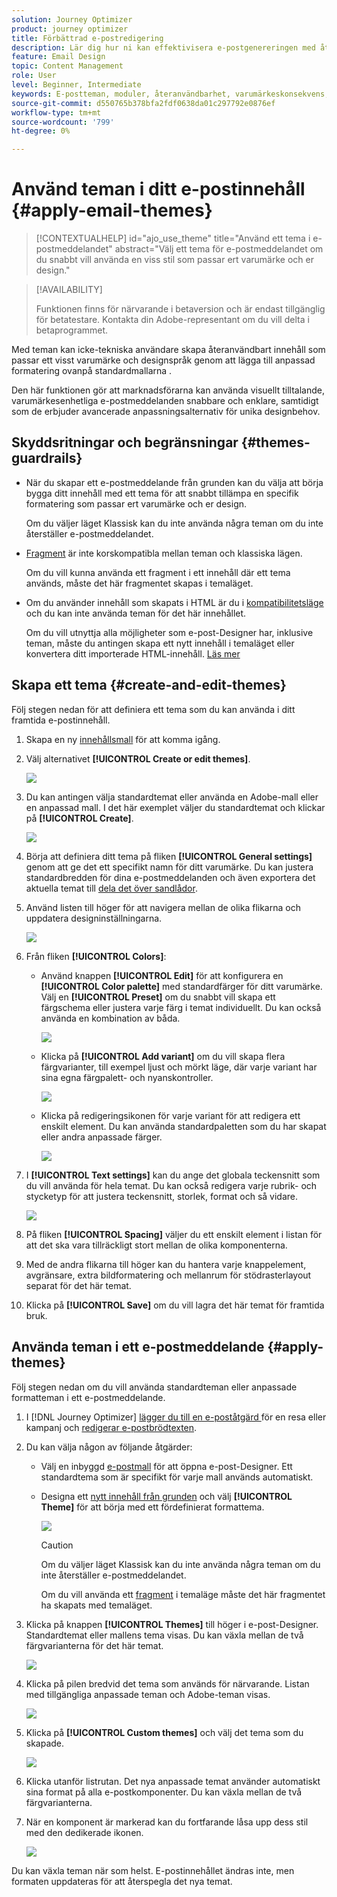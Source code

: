 ```yaml
---
solution: Journey Optimizer
product: journey optimizer
title: Förbättrad e-postredigering
description: Lär dig hur ni kan effektivisera e-postgenereringen med återanvändbara teman och moduler, vilket ger en enhetlig design och effektivitet i era kampanjer.
feature: Email Design
topic: Content Management
role: User
level: Beginner, Intermediate
keywords: E-postteman, moduler, återanvändbarhet, varumärkeskonsekvens, e-postdesign, anpassad CSS, mobiloptimering
source-git-commit: d550765b378bfa2fdf0638da01c297792e0876ef
workflow-type: tm+mt
source-wordcount: '799'
ht-degree: 0%

---
```



# Använd teman i ditt e-postinnehåll {#apply-email-themes}

>[!CONTEXTUALHELP]
>id="ajo_use_theme"
>title="Använd ett tema i e-postmeddelandet"
>abstract="Välj ett tema för e-postmeddelandet om du snabbt vill använda en viss stil som passar ert varumärke och er design."

<!--This documentation provides a comprehensive guide to using themes to streamline your email creation process. With the ability to define reusable themes and leverage pre-designed modules, marketers can create professional, brand-aligned emails faster and with less effort.-->

>[!AVAILABILITY]
>
>Funktionen finns för närvarande i betaversion och är endast tillgänglig för betatestare. Kontakta din Adobe-representant om du vill delta i betaprogrammet.

Med teman kan icke-tekniska användare skapa återanvändbart innehåll som passar ett visst varumärke och designspråk genom att lägga till anpassad formatering ovanpå standardmallarna <!-- to achieve brand specific results-->.

Den här funktionen gör att marknadsförarna kan använda visuellt tilltalande, varumärkesenhetliga e-postmeddelanden snabbare och enklare, samtidigt som de erbjuder avancerade anpassningsalternativ för unika designbehov.

<!--What is the Enhanced Email Authoring Experience?

This feature introduces two key components to simplify and enhance email creation:

* **Theme Management System**: A centralized system for creating, customizing, and applying reusable themes to emails. Themes ensure consistent styling across campaigns and eliminate the need for repetitive manual styling.

* **Modules**: Pre-designed, reusable content blocks that abstract common email elements (e.g., titles, descriptions, images, and links). Modules are built using customizable low-level components, offering flexibility while maintaining design standards.

Key Benefits:

- **Consistency**: Ensure all emails align with your brand's design guidelines.
- **Efficiency**: Save time by reusing themes and modules across campaigns.
- **Customization**: Add custom CSS and mobile-specific styles for advanced designs.
- **Scalability**: Eliminate repetitive styling tasks, enabling faster email creation.-->

## Skyddsritningar och begränsningar {#themes-guardrails}

* När du skapar ett e-postmeddelande från grunden kan du välja att börja bygga ditt innehåll med ett tema för att snabbt tillämpa en specifik formatering som passar ert varumärke och er design.

  Om du väljer läget Klassisk kan du inte använda några teman om du inte återställer e-postmeddelandet.

* [Fragment](../content-management/fragments.md) är inte korskompatibla mellan teman och klassiska lägen.

  Om du vill kunna använda ett fragment i ett innehåll där ett tema används, måste det här fragmentet skapas i temaläget.

* Om du använder innehåll som skapats i HTML är du i [kompatibilitetsläge](existing-content.md) och du kan inte använda teman för det här innehållet.

  Om du vill utnyttja alla möjligheter som e-post-Designer har, inklusive teman, måste du antingen skapa ett nytt innehåll i temaläget eller konvertera ditt importerade HTML-innehåll. [Läs mer](existing-content.md)

<!--If using a content created in Classic mode or HTML, you cannot apply themes to this content. You must create a new content in Theme mode.

If you apply a theme to a content using a [fragment](../content-management/fragments.md) created in Classic mode, the rendering may not be optimal.-->

## Skapa ett tema {#create-and-edit-themes}

Följ stegen nedan för att definiera ett tema som du kan använda i ditt framtida e-postinnehåll.

1. Skapa en ny [innehållsmall](../content-management/create-content-templates.md) för att komma igång.

1. Välj alternativet **[!UICONTROL Create or edit themes]**.

   ![](assets/theme-create.png)

1. Du kan antingen välja standardtemat eller använda en Adobe-mall eller en anpassad mall. I det här exemplet väljer du standardtemat och klickar på **[!UICONTROL Create]**.

   ![](assets/theme-select.png)

1. Börja att definiera ditt tema på fliken **[!UICONTROL General settings]** genom att ge det ett specifikt namn för ditt varumärke. Du kan justera standardbredden för dina e-postmeddelanden och även exportera det aktuella temat till [dela det över sandlådor](../configuration/copy-objects-to-sandbox.md).

   <!--![](assets/theme-general-settings.png)-->

1. Använd listen till höger för att navigera mellan de olika flikarna och uppdatera designinställningarna.

   ![](assets/theme-right-pane.png)

1. Från fliken **[!UICONTROL Colors]**:

   * Använd knappen **[!UICONTROL Edit]** för att konfigurera en **[!UICONTROL Color palette]** med standardfärger för ditt varumärke. Välj en **[!UICONTROL Preset]** om du snabbt vill skapa ett färgschema eller justera varje färg i temat individuellt. Du kan också använda en kombination av båda.

     ![](assets/theme-colors.gif)

   * Klicka på **[!UICONTROL Add variant]** om du vill skapa flera färgvarianter, till exempel ljust och mörkt läge, där varje variant har sina egna färgpalett- och nyanskontroller.

     ![](assets/theme-colors-variant.png)

   * Klicka på redigeringsikonen för varje variant för att redigera ett enskilt element. Du kan använda standardpaletten som du har skapat eller andra anpassade färger.

     ![](assets/theme-colors-edit-variant.gif)

1. I **[!UICONTROL Text settings]** kan du ange det globala teckensnitt som du vill använda för hela temat. Du kan också redigera varje rubrik- och stycketyp för att justera teckensnitt, storlek, format och så vidare.

   ![](assets/theme-text.png)

1. På fliken **[!UICONTROL Spacing]** väljer du ett enskilt element i listan för att det ska vara tillräckligt stort mellan de olika komponenterna.

   <!--![](assets/theme-spacing.png)-->

1. Med de andra flikarna till höger kan du hantera varje knappelement, avgränsare, extra bildformatering och mellanrum för stödrasterlayout separat för det här temat.

   <!--![](assets/theme-buttons.png)-->

1. Klicka på **[!UICONTROL Save]** om du vill lagra det här temat för framtida bruk.

## Använda teman i ett e-postmeddelande {#apply-themes}

Följ stegen nedan om du vill använda standardteman eller anpassade formatteman i ett e-postmeddelande.

1. I [!DNL Journey Optimizer] [lägger du till en e-poståtgärd ](create-email.md) för en resa eller kampanj och [redigerar e-postbrödtexten](get-started-email-design.md#key-steps).

1. Du kan välja någon av följande åtgärder:

   * Välj en inbyggd [e-postmall](use-email-templates.md) för att öppna e-post-Designer. Ett standardtema som är specifikt för varje mall används automatiskt.

   * Designa ett [nytt innehåll från grunden](content-from-scratch.md) och välj **[!UICONTROL Theme]** för att börja med ett fördefinierat formattema.

     ![](assets/theme-from-scratch.png)

     >[!CAUTION]
     >
     >Om du väljer läget Klassisk kan du inte använda några teman om du inte återställer e-postmeddelandet.
     >
     >Om du vill använda ett [fragment](../content-management/fragments.md) i temaläge måste det här fragmentet ha skapats med temaläget.

1. Klicka på knappen **[!UICONTROL Themes]** till höger i e-post-Designer. Standardtemat eller mallens tema visas. Du kan växla mellan de två färgvarianterna för det här temat.

   ![](assets/theme-default-hero.png)

1. Klicka på pilen bredvid det tema som används för närvarande. Listan med tillgängliga anpassade teman och Adobe-teman visas.

   ![](assets/theme-hero-change.png)

1. Klicka på **[!UICONTROL Custom themes]** och välj det tema som du skapade.

   ![](assets/theme-select-custom.png)

1. Klicka utanför listrutan. Det nya anpassade temat använder automatiskt sina format på alla e-postkomponenter. Du kan växla mellan de två färgvarianterna.

1. När en komponent är markerad kan du fortfarande låsa upp dess stil med den dedikerade ikonen.

   ![](assets/theme-unlock-style.png)

Du kan växla teman när som helst. E-postinnehållet ändras inte, men formaten uppdateras för att återspegla det nya temat.

<!--
>[!NOTE]
> - Themes apply styles globally. Ensure your theme is finalized before applying it to multiple emails.
> - Switching themes may override custom styles applied to individual components.

>[!CAUTION]
> - When using fragments, the email's theme will override the fragment's styles. A warning will be displayed in the editor if there is a conflict.

## Example Use Cases {#example-use-cases}

### 1. Creating a New Theme
- A marketer creates a theme with their brand's colors, fonts, and button styles.
- The theme is saved and reused across multiple email campaigns.

### 2. Switching Themes
- A marketer applies a holiday-themed design to an existing email by switching to a pre-designed holiday theme.-->


